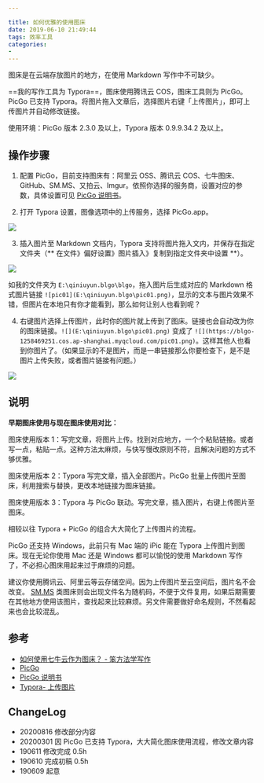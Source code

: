 ```yaml
---

title: 如何优雅的使用图床
date: 2019-06-10 21:49:44
tags: 效率工具
categories:
- 
---
```

图床是在云端存放图片的地方，在使用 Markdown 写作中不可缺少。

==我的写作工具为 Typora==，图床使用腾讯云 COS，图床工具则为 PicGo。PicGo 已支持 Typora。将图片拖入文章后，选择图片右键「上传图片」，即可上传图片并自动修改链接。

<!--more-->

使用环境：PicGo 版本 2.3.0 及以上，Typora 版本 0.9.9.34.2 及以上。

## 操作步骤

1) 配置 PicGo，目前支持图床有：阿里云 OSS、腾讯云 COS、七牛图床、GitHub、SM.MS、又拍云、Imgur。依照你选择的服务商，设置对应的参数，具体设置可见 [PicGo 说明书](https://picgo.github.io/PicGo-Doc/zh/guide/#%E5%BA%94%E7%94%A8%E8%AF%B4%E6%98%8E)。

2) 打开 Typora 设置，图像选项中的上传服务，选择 PicGo.app。

![](https://blgo-1258469251.cos.ap-shanghai.myqcloud.com/picgo05.png?imageMogr2/strip?imageMogr2/thumbnail/!50p)

3) 插入图片至 Markdown 文档内，Typora 支持将图片拖入文内，并保存在指定文件夹（** 在文件》偏好设置》图片插入》复制到指定文件夹中设置 **）。

![](https://blgo-1258469251.cos.ap-shanghai.myqcloud.com/pic02.png?imageMogr2/strip)      

如我的文件夹为 `E:\qiniuyun.blgo\blgo`，拖入图片后生成对应的 Markdown 格式图片链接 `![pic01](E:\qiniuyun.blgo\pic01.png)`，显示的文本与图片效果不错，但图片在本地只有你才能看到，那么如何让别人也看到呢？

4) 右键图片选择上传图片，此时你的图片就上传到了图床。链接也会自动改为你的图床链接。`![](E:\qiniuyun.blgo\pic01.png)` 变成了 `![](https://blgo-1258469251.cos.ap-shanghai.myqcloud.com/pic01.png)`。这样其他人也看到你图片了。（如果显示的不是图片，而是一串链接那么你要检查下，是不是图片上传失败，或者图片链接有问题。）

![](https://blgo-1258469251.cos.ap-shanghai.myqcloud.com/picgo06.png?imageMogr2/strip/thumbnail/!70p)

## 说明

**早期图床使用与现在图床使用对比：**

图床使用版本 1：写完文章，将图片上传。找到对应地方，一个个粘贴链接。或者写一点，粘贴一点。这种方法太麻烦，与快写慢改原则不符，且解决问题的方式不够优雅。

图床使用版本 2：Typora 写完文章，插入全部图片。PicGo 批量上传图片至图床，利用搜索与替换，更改本地链接为图床链接。

图床使用版本 3：Typora 与 PicGo 联动。写完文章，插入图片，右键上传图片至图床。

相较以往 Typora + PicGo 的组合大大简化了上传图片的流程。

PicGo 还支持 Windows，此前只有 Mac 端的 iPic 能在 Typora 上传图片到图床。现在无论你使用 Mac 还是 Windows 都可以愉悦的使用 Markdown 写作了，不必担心图床用起来过于麻烦的问题。

建议你使用腾讯云、阿里云等云存储空间。因为上传图片至云空间后，图片名不会改变。 [SM.MS](http://SM.MS) 类图床则会出现文件名为随机码，不便于文件复用，如果后期需要在其他地方使用该图片，查找起来比较麻烦。另文件需要做好命名规则，不然看起来也会比较混乱。

## 参考

- [如何使用七牛云作为图床？ - 笨方法学写作](https://www.cnfeat.com/blog/2015/11/30/cli-qiniu/)
- [PicGo](https://molunerfinn.com/PicGo/)
- [PicGo 说明书](https://picgo.github.io/PicGo-Doc/zh/guide/#%E5%BA%94%E7%94%A8%E8%AF%B4%E6%98%8E)
- [Typora- 上传图片](https://support.typora.io/Upload-Image/#picgoapp-chinese-language-only)

## ChangeLog

- 20200816 修改部分内容
- 20200301 因 PicGo 已支持 Typora，大大简化图床使用流程，修改文章内容
- 190611 修改完成 0.5h
- 190610 完成初稿 0.5h
- 190609 起意